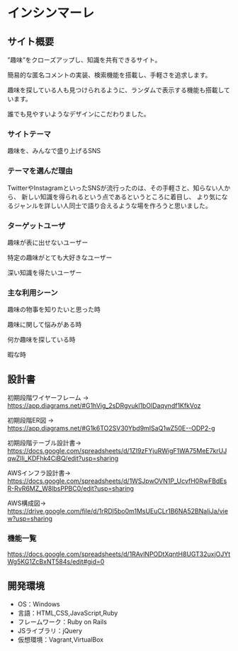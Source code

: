 # インシンマーレ

## サイト概要
”趣味”をクローズアップし、知識を共有できるサイト。

簡易的な匿名コメントの実装、検索機能を搭載し、手軽さを追求します。

趣味を探している人も見つけられるように、ランダムで表示する機能も搭載しています。

誰でも見やすいようなデザインにこだわりました。
### サイトテーマ
趣味を、みんなで盛り上げるSNS

### テーマを選んだ理由
TwitterやInstagramといったSNSが流行ったのは、その手軽さと、知らない人から、
新しい知識を得られるという点であるというところに着目し、
より気になるジャンルを詳しい人同士で語り合えるような場を作ろうと思いました。
### ターゲットユーザ
趣味が表に出せないユーザー

特定の趣味がとても大好きなユーザー

深い知識を得たいユーザー

### 主な利用シーン
趣味の物事を知りたいと思った時

趣味に関して悩みがある時

何か趣味を探している時

暇な時

## 設計書
初期段階ワイヤーフレーム →　https://app.diagrams.net/#G1hVig_2sDRgvukl1bOlDaqyndf1KfkVoz

初期段階ER図 → https://app.diagrams.net/#G1k6TO2SV30Ybd9mISaQ1wZ50E--ODP2-g

初期段階テーブル設計書→ https://docs.google.com/spreadsheets/d/1ZI9zFYjuRWigF1WA75MeE7krUJqwZlIi_KDFhk4CiBQ/edit?usp=sharing

AWSインフラ設計書→ https://docs.google.com/spreadsheets/d/1WSJpwOVN1P_UcvfH0RwFBdEsR-RvR6MZ_W8lbsPPBC0/edit?usp=sharing

AWS構成図→ https://drive.google.com/file/d/1rRDl5bo0m1MsUEuCLr1B6NA52BNaIiJa/view?usp=sharing

### 機能一覧
https://docs.google.com/spreadsheets/d/1RAvlNPODtXqntH8UGT32uxjOJYtWg5KG1ZcBxNT584s/edit#gid=0

## 開発環境
- OS：Windows
- 言語：HTML,CSS,JavaScript,Ruby
- フレームワーク：Ruby on Rails
- JSライブラリ：jQuery
- 仮想環境：Vagrant,VirtualBox
